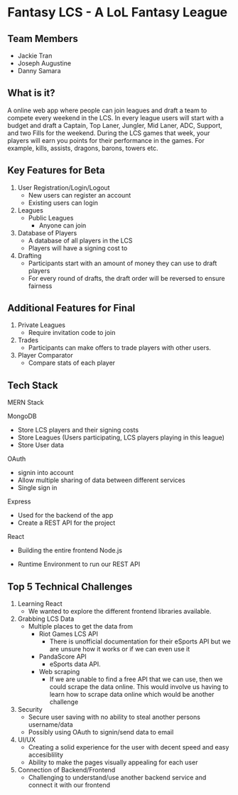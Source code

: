 # Fantasy LCS - A LoL Fantasy League

## Team Members

- Jackie Tran
- Joseph Augustine
- Danny Samara

## What is it?

A online web app where people can join leagues and draft a team to compete every weekend in the LCS. In every league users will start with a budget and draft a Captain, Top Laner, Jungler, Mid Laner, ADC, Support, and two Fills for the weekend. During the LCS games that week, your players will earn you points for their performance in the games. For example, kills, assists, dragons, barons, towers etc.

## Key Features for Beta

1. User Registration/Login/Logout
   - New users can register an account
   - Existing users can login
2. Leagues
   - Public Leagues
     - Anyone can join
3. Database of Players
   - A database of all players in the LCS
   - Players will have a signing cost to 
4. Drafting
   - Participants start with an amount of money they can use to draft players
   - For every round of drafts, the draft order will be reversed to ensure fairness

## Additional Features for Final

1. Private Leagues
   - Require invitation code to join
2. Trades
   - Participants can make offers to trade players with other users.
3. Player Comparator
   - Compare stats of each player

## Tech Stack

MERN Stack

MongoDB

- Store LCS players and their signing costs
- Store Leagues (Users participating, LCS players playing in this league)
- Store User data

OAuth

- signin into account 
- Allow multiple sharing of data between different services 
- Single sign in

Express

- Used for the backend of the app
- Create a REST API for the project

React

- Building the entire frontend
Node.js

- Runtime Environment to run our REST API

## Top 5 Technical Challenges

1. Learning React
   - We wanted to explore the different frontend libraries available.
2. Grabbing LCS Data
   - Multiple places to get the data from
     - Riot Games LCS API
       - There is unofficial documentation for their eSports API but we are unsure how it works or if we can even use it
     - PandaScore API
       - eSports data API. 
     - Web scraping
       - If we are unable to find a free API that we can use, then we could scrape the data online. This would involve us having to learn how to scrape data online which would be another challenge
3. Security
   - Secure user saving with no ability to steal another persons username/data
   - Possibly using OAuth to signin/send data to email
4. UI/UX
   - Creating a solid experience for the user with decent speed and easy accesiblility
   - Ability to make the pages visually appealing for each user
5. Connection of Backend/Frontend
   - Challenging to understand/use another backend service and connect it with our frontend 
